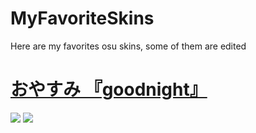 # MyFavoriteSkins
Here are my favorites osu skins, some of them are edited



# [おやすみ 『goodnight』](https://s.put.re/MAQa65Dk.osk)
![](https://i.imgur.com/Y4wBTln.png) 
![](https://i.imgur.com/qzLtRDs.png) 
